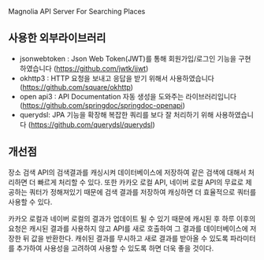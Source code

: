Magnolia API Server For Searching Places

## 사용한 외부라이브러리

- jsonwebtoken : Json Web Token(JWT)를 통해 회원가입/로그인 기능을 구현하였습니다 (https://github.com/jwtk/jjwt)
- okhttp3 : HTTP 요청을 보내고 응답을 받기 위해서 사용하였습니다 (https://github.com/square/okhttp)
- open api3 : API Documentation 자동 생성을 도와주는 라이브러리입니다 (https://github.com/springdoc/springdoc-openapi)
- querydsl: JPA 기능을 확장해 복잡한 쿼리를 보다 잘 처리하기 위해 사용하였습니다 (https://github.com/querydsl/querydsl)

## 개선점

장소 검색 API의 검색결과를 캐싱시켜 데이터베이스에 저장하여 같은 검색에 대해서 처리하면 더 빠르게 처리할 수 있다. 또한 카카오 로컬 API, 네이버 로컬 API의 무료로 제공하는 쿼터가 정해져있기 때문에 검색
결과를 저장하여 캐싱하면 더 효율적으로 쿼터를 사용할 수 있다.

카카오 로컬과 네이버 로컬의 결과가 업데이트 될 수 있기 때문에 캐시된 후 하루 이후의 요청은 캐시된 결과를 사용하지 않고 API를 새로 호출하여 그 결과를 데이터베이스에 저장한 뒤 값을 반환한다.
캐쉬된 결과를 무시하고 새로 결과를 받아올 수 있도록 파라미터를 추가하여 사용성을 고려하여 사용할 수 있도록 하면 더욱 좋을 것이다.
